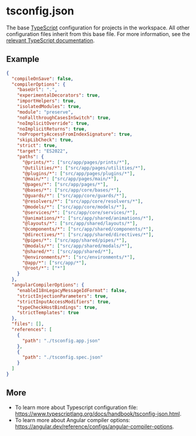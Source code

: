 # tsconfig.json

The base [TypeScript](https://www.typescriptlang.org) configuration for projects in the workspace. All other configuration files inherit from this base file. For more information, see the [relevant TypeScript documentation](https://www.typescriptlang.org/docs/handbook/tsconfig-json.html#tsconfig-bases).

## Example

```json
{
  "compileOnSave": false,
  "compilerOptions": {
    "baseUrl": ".",
    "experimentalDecorators": true,
    "importHelpers": true,
    "isolatedModules": true,
    "module": "preserve",
    "noFallthroughCasesInSwitch": true,
    "noImplicitOverride": true,
    "noImplicitReturns": true,
    "noPropertyAccessFromIndexSignature": true,
    "skipLibCheck": true,
    "strict": true,
    "target": "ES2022",
    "paths": {
      "@prints/*": ["src/app/pages/prints/*"],
      "@utilities/*": ["src/app/pages/utilities/*"],
      "@plugins/*": ["src/app/pages/plugins/*"],
      "@main/*": ["src/app/pages/main/*"],
      "@pages/*": ["src/app/pages/*"],
      "@bases/*": ["src/app/core/bases/*"],
      "@guards/*": ["src/app/core/guards/*"],
      "@resolvers/*": ["src/app/core/resolvers/*"],
      "@models/*": ["src/app/core/models/*"],
      "@services/*": ["src/app/core/services/*"],
      "@animations/*": ["src/app/shared/animations/*"],
      "@layouts/*": ["src/app/shared/layouts/*"],
      "@components/*": ["src/app/shared/components/*"],
      "@directives/*": ["src/app/shared/directives/*"],
      "@pipes/*": ["src/app/shared/pipes/*"],
      "@modals/*": ["src/app/shared/modals/*"],
      "@shared/*": ["src/app/shared/*"],
      "@environments/*": ["src/environments/*"],
      "@app/*": ["src/app/*"],
      "@root/*": ["*"]
    }
  },
  "angularCompilerOptions": {
    "enableI18nLegacyMessageIdFormat": false,
    "strictInjectionParameters": true,
    "strictInputAccessModifiers": true,
    "typeCheckHostBindings": true,
    "strictTemplates": true
  },
  "files": [],
  "references": [
    {
      "path": "./tsconfig.app.json"
    },
    {
      "path": "./tsconfig.spec.json"
    }
  ]
}
```

## More

- To learn more about Typescript configuration file: https://www.typescriptlang.org/docs/handbook/tsconfig-json.html.
- To learn more about Angular compiler options: https://angular.dev/reference/configs/angular-compiler-options.
